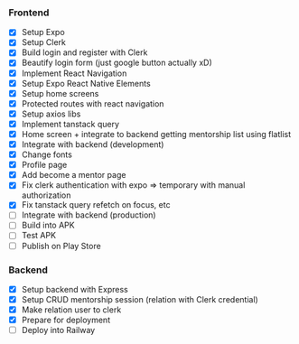 ### Frontend

- [x] Setup Expo
- [x] Setup Clerk
- [x] Build login and register with Clerk
- [x] Beautify login form (just google button actually xD)
- [x] Implement React Navigation
- [x] Setup Expo React Native Elements
- [x] Setup home screens
- [x] Protected routes with react navigation
- [x] Setup axios libs
- [x] Implement tanstack query
- [x] Home screen + integrate to backend getting mentorship list using flatlist
- [x] Integrate with backend (development)
- [x] Change fonts
- [x] Profile page
- [x] Add become a mentor page
- [x] Fix clerk authentication with expo => temporary with manual authorization
- [x] Fix tanstack query refetch on focus, etc
- [ ] Integrate with backend (production)
- [ ] Build into APK
- [ ] Test APK
- [ ] Publish on Play Store

### Backend

- [x] Setup backend with Express
- [x] Setup CRUD mentorship session (relation with Clerk credential)
- [x] Make relation user to clerk
- [x] Prepare for deployment
- [ ] Deploy into Railway
